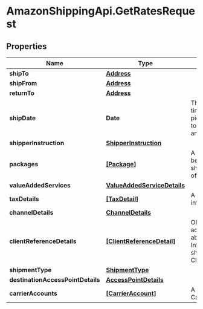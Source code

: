 # AmazonShippingApi.GetRatesRequest

## Properties

Name | Type | Description | Notes
------------ | ------------- | ------------- | -------------
**shipTo** | [**Address**](Address.md) |  | [optional] 
**shipFrom** | [**Address**](Address.md) |  | 
**returnTo** | [**Address**](Address.md) |  | [optional] 
**shipDate** | **Date** | The ship date and time (the requested pickup). This defaults to the current date and time. | [optional] 
**shipperInstruction** | [**ShipperInstruction**](ShipperInstruction.md) |  | [optional] 
**packages** | [**[Package]**](Package.md) | A list of packages to be shipped through a shipping service offering. | 
**valueAddedServices** | [**ValueAddedServiceDetails**](ValueAddedServiceDetails.md) |  | [optional] 
**taxDetails** | [**[TaxDetail]**](TaxDetail.md) | A list of tax detail information. | [optional] 
**channelDetails** | [**ChannelDetails**](ChannelDetails.md) |  | 
**clientReferenceDetails** | [**[ClientReferenceDetail]**](ClientReferenceDetail.md) | Object to pass additional information about the MCI Integrator shipperType: List of ClientReferenceDetail | [optional] 
**shipmentType** | [**ShipmentType**](ShipmentType.md) |  | [optional] 
**destinationAccessPointDetails** | [**AccessPointDetails**](AccessPointDetails.md) |  | [optional] 
**carrierAccounts** | [**[CarrierAccount]**](CarrierAccount.md) | A list of CarrierAccounts | [optional] 


